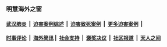 
### 明慧海外之窗

####  [武汉肺炎](indexes/365.md?t=04241601) &nbsp;|&nbsp;  [迫害案例综述](indexes/328.md?t=04241601) &nbsp;|&nbsp; [迫害致死案例](indexes/277.md?t=04241601)  &nbsp;|&nbsp; [更多迫害案例](indexes/81.md?t=04241601)  &nbsp;|&nbsp; 
####  [时事评论](indexes/19.md?t=04241601) &nbsp;|&nbsp; [海外简讯](indexes/245.md?t=04241601)&nbsp;|&nbsp;  [社会支持](indexes/140.md?t=04241601) &nbsp;|&nbsp; [褒奖决议](indexes/282.md?t=04241601) &nbsp;|&nbsp; [社区报道](indexes/91.md?t=04241601)  &nbsp;|&nbsp; [天人之间](indexes/78.md?t=04241601) 


